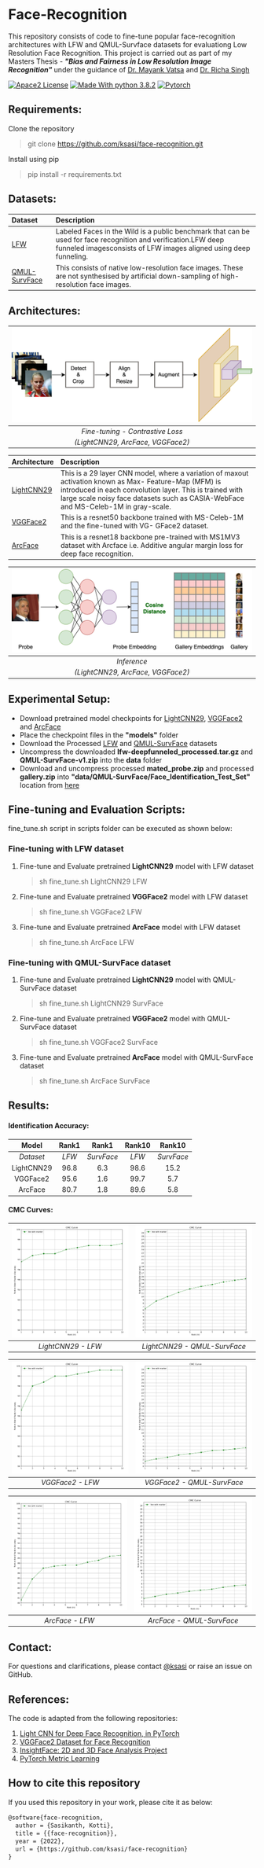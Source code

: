 # Face-Recognition

This repository consists of code to fine-tune popular face-recognition architectures with LFW and QMUL-Survface datasets for evaluationg Low Resolution Face Recognition. This project is carried out as part of my Masters Thesis - ***"Bias and Fairness in Low Resolution Image Recognition"*** under the guidance of [Dr. Mayank Vatsa](http://home.iitj.ac.in/~mvatsa/) and [Dr. Richa Singh](http://home.iitj.ac.in/~richa/)


[![Apace2 License](https://img.shields.io/badge/license-Apace2-blue)](https://opensource.org/licenses/Apache-2.0)
[![Made With python 3.8.2](https://img.shields.io/badge/Made%20with-Python%203.8.2-brightgreen)](https://www.python.org/downloads/release/python-382/)
[![Pytorch](https://img.shields.io/badge/Made%20with-Pytorch-green.svg)](https://pytorch.org/)

## Requirements:

Clone the repository
> git clone https://github.com/ksasi/face-recognition.git

Install using pip

> pip install -r requirements.txt

## Datasets:

| Dataset | Description                       
| :-------- |:-------------------------------- |
| [LFW](http://vis-www.cs.umass.edu/lfw/)|Labeled Faces in the Wild is a public benchmark that can be used for face recognition and verification.LFW deep funneled imagesconsists of LFW images aligned using deep funneling.|
| [QMUL-SurvFace](https://qmul-survface.github.io/)|This consists of native low-resolution face images. These are not synthesised by artificial down-sampling of high-resolution face images.|


## Architectures:

|![Fine-tuning - Contrastive Loss](./figures/PPT1.png)|
|:--:| 
| *Fine-tuning - Contrastive Loss*
*(LightCNN29, ArcFace, VGGFace2)* |

| Architecture | Description                       
| :-------- |:-------------------------------- |
| [LightCNN29](https://github.com/AlfredXiangWu/LightCNN)| This is a 29 layer CNN model, where a variation of maxout activation known as Max- Feature-Map (MFM) is introduced in each convolution layer. This is trained with large scale noisy face datasets such as CASIA-WebFace and MS-Celeb-1M in gray-scale.|
| [VGGFace2](https://github.com/ox-vgg/vgg_face2)|This is a resnet50 backbone trained with MS-Celeb-1M and the fine-tuned with VG- GFace2 dataset.|
| [ArcFace](https://github.com/deepinsight/insightface)|This is a resnet18 backbone pre-trained with MS1MV3 dataset with Arcface i.e. Additive angular margin loss for deep face recognition. |

|![Inference](./figures/PPT2.png)|
|:--:| 
| *Inference*
*(LightCNN29, ArcFace, VGGFace2)* |




## Experimental Setup:

* Download pretrained model checkpoints for [LightCNN29](https://drive.google.com/drive/folders/1ZCMmzCMAV4SNEOioqsyQ8636fDZmXmDP?usp=sharing), [VGGFace2](https://drive.google.com/drive/folders/13yPfLesXoCMJ7M7B06wpQjB91FkIqiC3?usp=sharing) and [ArcFace](https://drive.google.com/drive/folders/1W2Ele9EzI-7QGjrU6iL6z6lMDhhsMjjI?usp=sharing)
* Place the checkpoint files in the **"models"** folder
* Download the Processed [LFW](https://drive.google.com/drive/folders/1uYXHjpriGQKSXj8dAOXODBU3KndYb_8h?usp=sharing) and [QMUL-SurvFace](https://drive.google.com/open?id=13ch6BPaexlKt8gXB_I8aX7p1G3yPm2Bl) datasets
* Uncompress the downloaded **lfw-deepfunneled_processed.tar.gz** and **QMUL-SurvFace-v1.zip** into the **data** folder
* Download and uncompress processed **mated_probe.zip** and processed **gallery.zip** into **"data/QMUL-SurvFace/Face\_Identification\_Test_Set"** location from [here](https://drive.google.com/drive/folders/10eLJIUpMTER_27tEjOvXDo-93FqJAvdB?usp=sharing)


## Fine-tuning and Evaluation Scripts:

fine_tune.sh script in scripts folder can be executed as shown below:

### Fine-tuning with LFW dataset

1. Fine-tune and Evaluate pretrained **LightCNN29** model with LFW dataset

   > sh fine_tune.sh LightCNN29 LFW

2. Fine-tune and Evaluate pretrained **VGGFace2** model with LFW dataset
   > sh fine_tune.sh VGGFace2 LFW

3. Fine-tune and Evaluate pretrained **ArcFace** model with LFW dataset
   > sh fine_tune.sh ArcFace LFW

### Fine-tuning with QMUL-SurvFace dataset

1. Fine-tune and Evaluate pretrained **LightCNN29** model with QMUL-SurvFace dataset
   > sh fine_tune.sh LightCNN29 SurvFace

2. Fine-tune and Evaluate pretrained **VGGFace2** model with QMUL-SurvFace dataset
   > sh fine_tune.sh VGGFace2 SurvFace

3. Fine-tune and Evaluate pretrained **ArcFace** model with QMUL-SurvFace dataset
   > sh fine_tune.sh ArcFace SurvFace



## Results:

#### Identification Accuracy:

|   **Model**   |  **Rank1** |  **Rank1**  | **Rank10** | **Rank10**   |
|   :--------:  |  :------:  |  :------:   |  :------:  |   :-----:    |
|  *Dataset*    |   *LFW*    |  *SurvFace* |   *LFW*    |  *SurvFace*  |
|  LightCNN29   |   96.8     |     6.3     |    98.6    |     15.2     |
|    VGGFace2   |   95.6     |     1.6     |    99.7    |      5.7     |
|     ArcFace   |   80.7     |     1.8     |    89.6    |      5.8     |

#### CMC Curves:

|![LightCNN29_CMC](./figures/lightCNN_lfw.png)|![Inference](./figures/lightCNN_SurvFace.png)|
|:--:|:--:| 
| *LightCNN29 - LFW* | *LightCNN29 - QMUL-SurvFace* |

|![VGGFace2_CMC](./figures/vggface2_lfw.png)|![Inference](./figures/vggface2_SurvFace.png)|
|:--:|:--:| 
| *VGGFace2 - LFW* | *VGGFace2 - QMUL-SurvFace* |

|![ArcFace_CMC](./figures/Arcface_lfw.png)|![Inference](./figures/Arcface_SurvFace.png)|
|:--:|:--:| 
| *ArcFace - LFW* | *ArcFace - QMUL-SurvFace* |


## Contact:

For questions and clarifications, please contact [@ksasi](https://github.com/ksasi) or raise an issue on GitHub.

## References:

The code is adapted from the following repositories:

1. [Light CNN for Deep Face Recognition, in PyTorch](https://github.com/AlfredXiangWu/LightCNN)
2. [VGGFace2 Dataset for Face Recognition](https://github.com/ox-vgg/vgg_face2)
3. [InsightFace: 2D and 3D Face Analysis Project](https://github.com/deepinsight/insightface)
4. [PyTorch Metric Learning](https://kevinmusgrave.github.io/pytorch-metric-learning/losses/)


## How to cite this repository

If you used this repository in your work, please cite it as below:

```
@software{face-recognition,
  author = {Sasikanth, Kotti},
  title = {{face-recognition}},
  year = {2022},
  url = {https://github.com/ksasi/face-recognition}
}
```


